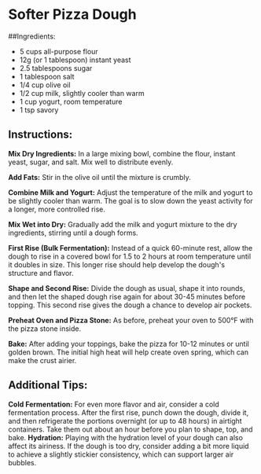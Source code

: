 # Softer Pizza Dough

##Ingredients:
 * 5 cups all-purpose flour
 * 12g (or 1 tablespoon) instant yeast
 * 2.5 tablespoons sugar
 * 1 tablespoon salt
 * 1/4 cup olive oil
 * 1/2 cup milk, slightly cooler than warm
 * 1 cup yogurt, room temperature
 * 1 tsp savory

## Instructions:
**Mix Dry Ingredients:** In a large mixing bowl, combine the flour, instant yeast, sugar, and salt. Mix well to distribute evenly.

**Add Fats:** Stir in the olive oil until the mixture is crumbly.

**Combine Milk and Yogurt:** Adjust the temperature of the milk and yogurt to be slightly cooler than warm. The goal is to slow down the yeast activity for a longer, more controlled rise.

**Mix Wet into Dry:** Gradually add the milk and yogurt mixture to the dry ingredients, stirring until a dough forms.

**First Rise (Bulk Fermentation):** Instead of a quick 60-minute rest, allow the dough to rise in a covered bowl for 1.5 to 2 hours at room temperature until it doubles in size. This longer rise should help develop the dough's structure and flavor.

**Shape and Second Rise:** Divide the dough as usual, shape it into rounds, and then let the shaped dough rise again for about 30-45 minutes before topping. This second rise gives the dough a chance to develop air pockets.

**Preheat Oven and Pizza Stone:** As before, preheat your oven to 500°F with the pizza stone inside.

**Bake:** After adding your toppings, bake the pizza for 10-12 minutes or until golden brown. The initial high heat will help create oven spring, which can make the crust airier.

## Additional Tips:
**Cold Fermentation:** For even more flavor and air, consider a cold fermentation process. After the first rise, punch down the dough, divide it, and then refrigerate the portions overnight (or up to 48 hours) in airtight containers. Take them out about an hour before you plan to shape, top, and bake.
**Hydration:** Playing with the hydration level of your dough can also affect its airiness. If the dough is too dry, consider adding a bit more liquid to achieve a slightly stickier consistency, which can support larger air bubbles.
